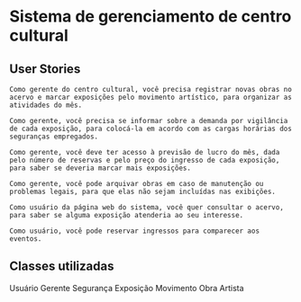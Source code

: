 # Sistema de gerenciamento de centro cultural

## User Stories
    Como gerente do centro cultural, você precisa registrar novas obras no acervo e marcar exposições pelo movimento artístico, para organizar as atividades do mês.

	Como gerente, você precisa se informar sobre a demanda por vigilância de cada exposição, para colocá-la em acordo com as cargas horárias dos seguranças empregados.

	Como gerente, você deve ter acesso à previsão de lucro do mês, dada pelo número de reservas e pelo preço do ingresso de cada exposição, para saber se deveria marcar mais exposições.

	Como gerente, você pode arquivar obras em caso de manutenção ou problemas legais, para que elas não sejam incluídas nas exibições.

	Como usuário da página web do sistema, você quer consultar o acervo, para saber se alguma exposição atenderia ao seu interesse.

	Como usuário, você pode reservar ingressos para comparecer aos eventos.

## Classes utilizadas
Usuário
Gerente
Segurança
Exposição
Movimento
Obra
Artista
 


